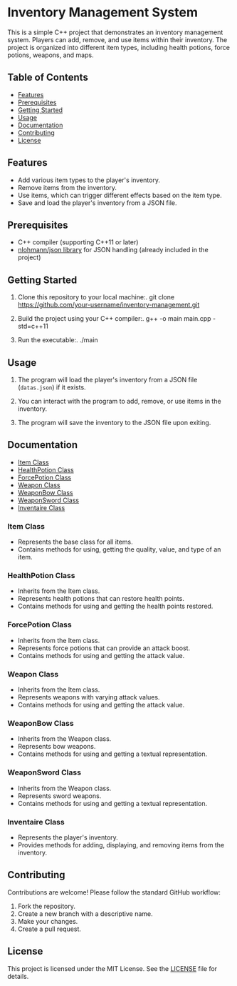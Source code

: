 # Inventory Management System

This is a simple C++ project that demonstrates an inventory management system. Players can add, remove, and use items within their inventory. The project is organized into different item types, including health potions, force potions, weapons, and maps.

## Table of Contents

- [Features](#features)
- [Prerequisites](#prerequisites)
- [Getting Started](#getting-started)
- [Usage](#usage)
- [Documentation](#documentation)
- [Contributing](#contributing)
- [License](#license)

## Features

- Add various item types to the player's inventory.
- Remove items from the inventory.
- Use items, which can trigger different effects based on the item type.
- Save and load the player's inventory from a JSON file.

## Prerequisites

- C++ compiler (supporting C++11 or later)
- [nlohmann/json library](https://github.com/nlohmann/json) for JSON handling (already included in the project)

## Getting Started

1. Clone this repository to your local machine:.
git clone https://github.com/your-username/inventory-management.git


2. Build the project using your C++ compiler:.
g++ -o main main.cpp -std=c++11


3. Run the executable:.
./main



## Usage

1. The program will load the player's inventory from a JSON file (`datas.json`) if it exists.

2. You can interact with the program to add, remove, or use items in the inventory.

3. The program will save the inventory to the JSON file upon exiting.

## Documentation

- [Item Class](#item-class)
- [HealthPotion Class](#healthpotion-class)
- [ForcePotion Class](#forcepotion-class)
- [Weapon Class](#weapon-class)
- [WeaponBow Class](#weaponbow-class)
- [WeaponSword Class](#weaponsword-class)
- [Inventaire Class](#inventaire-class)

### Item Class

- Represents the base class for all items.
- Contains methods for using, getting the quality, value, and type of an item.

### HealthPotion Class

- Inherits from the Item class.
- Represents health potions that can restore health points.
- Contains methods for using and getting the health points restored.

### ForcePotion Class

- Inherits from the Item class.
- Represents force potions that can provide an attack boost.
- Contains methods for using and getting the attack value.

### Weapon Class

- Inherits from the Item class.
- Represents weapons with varying attack values.
- Contains methods for using and getting the attack value.

### WeaponBow Class

- Inherits from the Weapon class.
- Represents bow weapons.
- Contains methods for using and getting a textual representation.

### WeaponSword Class

- Inherits from the Weapon class.
- Represents sword weapons.
- Contains methods for using and getting a textual representation.

### Inventaire Class

- Represents the player's inventory.
- Provides methods for adding, displaying, and removing items from the inventory.

## Contributing

Contributions are welcome! Please follow the standard GitHub workflow:

1. Fork the repository.
2. Create a new branch with a descriptive name.
3. Make your changes.
4. Create a pull request.

## License

This project is licensed under the MIT License. See the [LICENSE](LICENSE) file for details.

